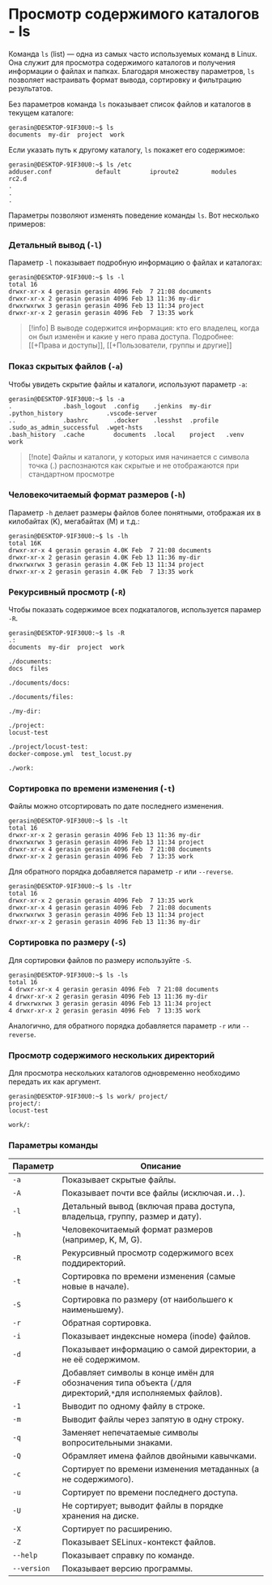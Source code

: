 # Просмотр содержимого каталогов - ls

Команда `ls` (list) — одна из самых часто используемых команд в Linux. Она служит для просмотра содержимого каталогов и получения информации о файлах и папках. Благодаря множеству параметров, `ls` позволяет настраивать формат вывода, сортировку и фильтрацию результатов.

Без параметров команда `ls` показывает список файлов и каталогов в текущем каталоге:

```
gerasin@DESKTOP-9IF30U0:~$ ls
documents  my-dir  project  work
```

Если указать путь к другому каталогу, `ls` покажет его содержимое:

```
gerasin@DESKTOP-9IF30U0:~$ ls /etc
adduser.conf            default        iproute2         modules         rc2.d      
.
.
.
```

Параметры позволяют изменять поведение команды `ls`. Вот несколько примеров:

### Детальный вывод (`-l`)

Параметр `-l` показывает подробную информацию о файлах и каталогах:

```
gerasin@DESKTOP-9IF30U0:~$ ls -l
total 16
drwxr-xr-x 4 gerasin gerasin 4096 Feb  7 21:08 documents
drwxr-xr-x 2 gerasin gerasin 4096 Feb 13 11:36 my-dir
drwxrwxrwx 3 gerasin gerasin 4096 Feb 13 11:34 project
drwxr-xr-x 2 gerasin gerasin 4096 Feb  7 13:35 work
```

> \[!info] В выводе содержится информация: кто его владелец, когда он был изменён и какие у него права доступа. Подробнее: \[\[+Права и доступы]], \[\[+Пользователи, группы и другие]]

### Показ скрытых файлов (`-a`)

Чтобы увидеть скрытие файлы и каталоги, используют параметр `-a`:

```
gerasin@DESKTOP-9IF30U0:~$ ls -a
.              .bash_logout  .config    .jenkins  my-dir    .python_history            .vscode-server
..             .bashrc       .docker    .lesshst  .profile  .sudo_as_admin_successful  .wget-hsts
.bash_history  .cache        documents  .local    project   .venv                      work
```

> \[!note] Файлы и каталоги, у которых имя начинается с символа точка (.) распознаются как скрытые и не отображаются при стандартном просмотре

### Человекочитаемый формат размеров (`-h`)

Параметр `-h` делает размеры файлов более понятными, отображая их в килобайтах (K), мегабайтах (M) и т.д.:

```
gerasin@DESKTOP-9IF30U0:~$ ls -lh
total 16K
drwxr-xr-x 4 gerasin gerasin 4.0K Feb  7 21:08 documents
drwxr-xr-x 2 gerasin gerasin 4.0K Feb 13 11:36 my-dir
drwxrwxrwx 3 gerasin gerasin 4.0K Feb 13 11:34 project
drwxr-xr-x 2 gerasin gerasin 4.0K Feb  7 13:35 work
```

### Рекурсивный просмотр (`-R`)

Чтобы показать содержимое всех подкаталогов, используется парамер `-R`.

```
gerasin@DESKTOP-9IF30U0:~$ ls -R
.:
documents  my-dir  project  work

./documents:
docs  files

./documents/docs:

./documents/files:

./my-dir:

./project:
locust-test

./project/locust-test:
docker-compose.yml  test_locust.py

./work:
```

### Сортировка по времени изменения (`-t`)

Файлы можно отсортировать по дате последнего изменения.

```
gerasin@DESKTOP-9IF30U0:~$ ls -lt
total 16
drwxr-xr-x 2 gerasin gerasin 4096 Feb 13 11:36 my-dir
drwxrwxrwx 3 gerasin gerasin 4096 Feb 13 11:34 project
drwxr-xr-x 4 gerasin gerasin 4096 Feb  7 21:08 documents
drwxr-xr-x 2 gerasin gerasin 4096 Feb  7 13:35 work
```

Для обратного порядка добавляется параметр `-r` или `--reverse`.

```
gerasin@DESKTOP-9IF30U0:~$ ls -ltr
total 16
drwxr-xr-x 2 gerasin gerasin 4096 Feb  7 13:35 work
drwxr-xr-x 4 gerasin gerasin 4096 Feb  7 21:08 documents
drwxrwxrwx 3 gerasin gerasin 4096 Feb 13 11:34 project
drwxr-xr-x 2 gerasin gerasin 4096 Feb 13 11:36 my-dir
```

### Сортировка по размеру (`-S`)

Для сортировки файлов по размеру используйте `-S`.

```
gerasin@DESKTOP-9IF30U0:~$ ls -ls
total 16
4 drwxr-xr-x 4 gerasin gerasin 4096 Feb  7 21:08 documents
4 drwxr-xr-x 2 gerasin gerasin 4096 Feb 13 11:36 my-dir
4 drwxrwxrwx 3 gerasin gerasin 4096 Feb 13 11:34 project
4 drwxr-xr-x 2 gerasin gerasin 4096 Feb  7 13:35 work
```

Аналогично, для обратного порядка добавляется параметр `-r` или `--reverse`.

### Просмотр содержимого нескольких директорий

Для просмотра нескольких каталогов одновременно необходимо передать их как аргумент.

```
gerasin@DESKTOP-9IF30U0:~$ ls work/ project/
project/:
locust-test

work/:
```

### Параметры команды

| Параметр    | Описание                                                                                                   |
| ----------- | ---------------------------------------------------------------------------------------------------------- |
| `-a`        | Показывает скрытые файлы.                                                                                  |
| `-A`        | Показывает почти все файлы (исключая`.`и`..`).                                                             |
| `-l`        | Детальный вывод (включая права доступа, владельца, группу, размер и дату).                                 |
| `-h`        | Человекочитаемый формат размеров (например, K, M, G).                                                      |
| `-R`        | Рекурсивный просмотр содержимого всех поддиректорий.                                                       |
| `-t`        | Сортировка по времени изменения (самые новые в начале).                                                    |
| `-S`        | Сортировка по размеру (от наибольшего к наименьшему).                                                      |
| `-r`        | Обратная сортировка.                                                                                       |
| `-i`        | Показывает индексные номера (inode) файлов.                                                                |
| `-d`        | Показывает информацию о самой директории, а не её содержимом.                                              |
| `-F`        | Добавляет символы в конце имён для обозначения типа объекта (`/`для директорий,`*`для исполняемых файлов). |
| `-1`        | Выводит по одному файлу в строке.                                                                          |
| `-m`        | Выводит файлы через запятую в одну строку.                                                                 |
| `-q`        | Заменяет непечатаемые символы вопросительными знаками.                                                     |
| `-Q`        | Обрамляет имена файлов двойными кавычками.                                                                 |
| `-c`        | Сортирует по времени изменения метаданных (а не содержимого).                                              |
| `-u`        | Сортирует по времени последнего доступа.                                                                   |
| `-U`        | Не сортирует; выводит файлы в порядке хранения на диске.                                                   |
| `-X`        | Сортирует по расширению.                                                                                   |
| `-Z`        | Показывает SELinux-контекст файлов.                                                                        |
| `--help`    | Показывает справку по команде.                                                                             |
| `--version` | Показывает версию программы.                                                                               |
